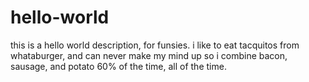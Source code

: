 # hello-world
this is a hello world description, for funsies.
i like to eat tacquitos from whataburger, and can never make my mind up so i combine bacon, sausage, and potato 60% of the time, all of the time.
